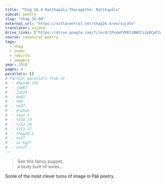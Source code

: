 ```yaml
---
title: "Thag 16.4 Raṭṭhapāla Theragāthā: Raṭṭhapāla"
subcat: poetry
slug: "thag.16.04"
external_url: "https://suttacentral.net/thag16.4/en/sujato"
translator: sujato
drive_links: ["https://drive.google.com/file/d/1PvdeFVRRYzBWYCi1p8CpP2wJw1YUzbt3/view?usp=drivesdk"]
course: canonical-poetry
tags:
  - thag
  - inner
  - rebirth
  - imagery
year: 2014
pages: 4
parallels: []
# Partial parallels from SC
#  - dhp146-156
#  - ja467
#  - ja524
#  - mn82
#  - ne9
#  - ne37
#  - orphan
#  - snp1.3
#  - t210.19
#  - t212.28
#  - t213.27
#  - thag20.1
#  - uv27
#  - uv-kg27
#  - uvs27
---
```


> See this fancy puppet,  
a body built of sores...

Some of the most clever turns of image in Pāli poetry.
